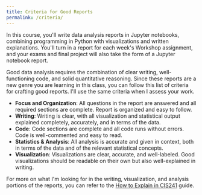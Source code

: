 ```yaml
---
title: Criteria for Good Reports
permalink: /criteria/
---
```


In this course, you'll write data analysis reports in Jupyter notebooks, combining programming in Python with visualizations and written explanations. You'll turn in a report for each week's Workshop assignment, and your exams and final project will also take the form of a Jupyter notebook report.

Good data analysis requires the combination of clear writing, well-functioning code, and solid quantitative reasoning. Since these reports are a new genre you are learning in this class, you can follow this list of criteria for crafting good reports. I'll use the same criteria when I assess your work.

- **Focus and Organization**: All questions in the report are answered and all required sections are complete. Report is organized and easy to follow.
- **Writing**: Writing is clear, with all visualization and statistical output explained completely, accurately, and in terms of the data.
- **Code**: Code sections are complete and all code runs without errors. Code is well-commented and easy to read.
- **Statistics & Analysis**: All analysis is accurate and given in context, both in terms of the data and of the relevant statistical concepts.
- **Visualization**: Visualizations are clear, accurate, and well-labeled. Good visualizations should be readable on their own but also well-explained in writing.

For more on what I'm looking for in the writing, visualization, and analysis portions of the reports, you can refer to the [How to Explain in CIS241](/CIS241/resources/how-to-explain) guide.
